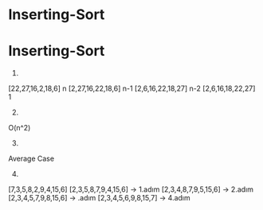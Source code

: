 ﻿# Inserting-Sort
# Inserting-Sort
1)
[22,27,16,2,18,6]   n
[2,27,16,22,18,6]   n-1
[2,6,16,22,18,27]   n-2
[2,6,16,18,22,27]   1

2) 
O(n^2)

3)
Average Case

4)
[7,3,5,8,2,9,4,15,6]
[2,3,5,8,7,9,4,15,6] -> 1.adım
[2,3,4,8,7,9,5,15,6] -> 2.adım
[2,3,4,5,7,9,8,15,6] -> .adım
[2,3,4,5,6,9,8,15,7] -> 4.adım
